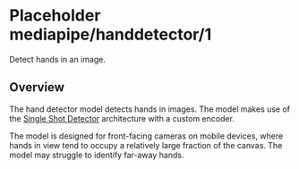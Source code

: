 # Placeholder mediapipe/handdetector/1

Detect hands in an image.

<!-- module-type: image-object-detection -->
<!-- fine-tunable: false -->
<!-- network-architecture: SSD -->

## Overview

The hand detector model detects hands in images. The model makes use of the
[Single Shot Detector](https://arxiv.org/abs/1512.02325) architecture with a
custom encoder.

The model is designed for front-facing cameras on mobile devices, where hands in
view tend to occupy a relatively large fraction of the canvas. The model may
struggle to identify far-away hands.
